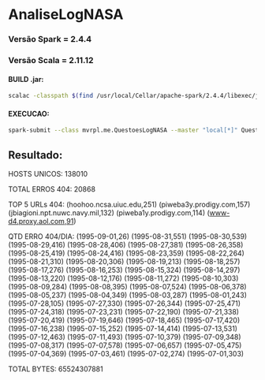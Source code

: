 # AnaliseLogNASA

### Versão Spark = 2.4.4
### Versão Scala = 2.11.12

#### BUILD .jar:
```bash
scalac -classpath $(find /usr/local/Cellar/apache-spark/2.4.4/libexec/jars -name "*.jar" -type f | paste -sd ":" -) QuestoesLogNASA.scala -d QuestoesLogNASA.jar
```

#### EXECUCAO:
```bash
spark-submit --class mvrpl.me.QuestoesLogNASA --master "local[*]" QuestoesLogNASA.jar
```

## Resultado:
HOSTS UNICOS: 138010

TOTAL ERROS 404: 20868

TOP 5 URLs 404:
(hoohoo.ncsa.uiuc.edu,251)
(piweba3y.prodigy.com,157)
(jbiagioni.npt.nuwc.navy.mil,132)
(piweba1y.prodigy.com,114)
(www-d4.proxy.aol.com,91)

QTD ERRO 404/DIA:
(1995-09-01,26)
(1995-08-31,551)
(1995-08-30,539)
(1995-08-29,416)
(1995-08-28,406)
(1995-08-27,381)
(1995-08-26,358)
(1995-08-25,419)
(1995-08-24,416)
(1995-08-23,359)
(1995-08-22,264)
(1995-08-21,310)
(1995-08-20,306)
(1995-08-19,213)
(1995-08-18,257)
(1995-08-17,276)
(1995-08-16,253)
(1995-08-15,324)
(1995-08-14,297)
(1995-08-13,220)
(1995-08-12,176)
(1995-08-11,272)
(1995-08-10,303)
(1995-08-09,284)
(1995-08-08,395)
(1995-08-07,524)
(1995-08-06,378)
(1995-08-05,237)
(1995-08-04,349)
(1995-08-03,287)
(1995-08-01,243)
(1995-07-28,105)
(1995-07-27,330)
(1995-07-26,344)
(1995-07-25,471)
(1995-07-24,318)
(1995-07-23,231)
(1995-07-22,190)
(1995-07-21,338)
(1995-07-20,419)
(1995-07-19,646)
(1995-07-18,465)
(1995-07-17,420)
(1995-07-16,238)
(1995-07-15,252)
(1995-07-14,414)
(1995-07-13,531)
(1995-07-12,463)
(1995-07-11,493)
(1995-07-10,379)
(1995-07-09,348)
(1995-07-08,317)
(1995-07-07,578)
(1995-07-06,657)
(1995-07-05,475)
(1995-07-04,369)
(1995-07-03,461)
(1995-07-02,274)
(1995-07-01,303)

TOTAL BYTES: 65524307881
